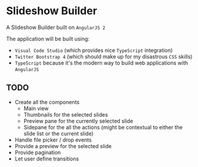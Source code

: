 # Slideshow Builder
A Slideshow Builder built on `AngularJS 2`

The application will be built using:
- `Visual Code Studio` (which provides nice `TypeScript` integration)
- `Twitter Bootstrap 4` (which should make up for my disastrous `CSS` skills)
- `TypeScript` because it's the modern way to build web applications with `AngularJS`

## TODO

- Create all the components
    - Main view
    - Thumbnails for the selected slides
    - Preview pane for the currently selected slide
    - Sidepane for the all the actions (might be contextual to either the slide list or the current slide)
- Handle file picker / drop events
- Provide a preview for the selected slide
- Provide pagination
- Let user define transitions